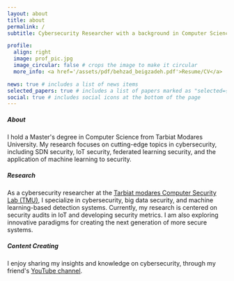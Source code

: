```yaml
---
layout: about
title: about
permalink: /
subtitle: Cybersecurity Researcher with a background in Computer Science, graduated from <a href='https://www.modares.ac.ir/'>TMU </a>.

profile:
  align: right
  image: prof_pic.jpg
  image_circular: false # crops the image to make it circular
  more_info: <a href='/assets/pdf/behzad_beigzadeh.pdf'>Resume/CV</a>

news: true # includes a list of news items
selected_papers: true # includes a list of papers marked as "selected={true}"
social: true # includes social icons at the bottom of the page
---
```


##### About

I hold a Master's degree in Computer Science from Tarbiat Modares University. My research focuses on cutting-edge topics in cybersecurity, including SDN security, IoT security, federated learning security, and the application of machine learning to security.

##### Research

As a cybersecurity researcher at the [Tarbiat modares Computer Security Lab (TMU)](https://www.modares.ac.ir/), I specialize in cybersecurity, big data security, and machine learning-based detection systems. Currently, my research is centered on security audits in IoT and developing security metrics. I am also exploring innovative paradigms for creating the next generation of more secure systems.

##### Content Creating

I enjoy sharing my insights and knowledge on cybersecurity, through my friend's [YouTube channel](https://www.youtube.com/@InfoSecTube).
